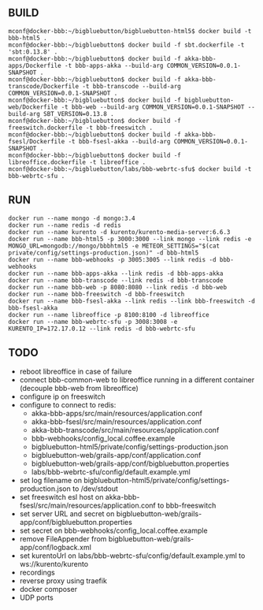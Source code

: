 ## BUILD
```
mconf@docker-bbb:~/bigbluebutton/bigbluebutton-html5$ docker build -t bbb-html5 .
mconf@docker-bbb:~/bigbluebutton$ docker build -f sbt.dockerfile -t 'sbt:0.13.8' .
mconf@docker-bbb:~/bigbluebutton$ docker build -f akka-bbb-apps/Dockerfile -t bbb-apps-akka --build-arg COMMON_VERSION=0.0.1-SNAPSHOT .
mconf@docker-bbb:~/bigbluebutton$ docker build -f akka-bbb-transcode/Dockerfile -t bbb-transcode --build-arg COMMON_VERSION=0.0.1-SNAPSHOT .
mconf@docker-bbb:~/bigbluebutton$ docker build -f bigbluebutton-web/Dockerfile -t bbb-web --build-arg COMMON_VERSION=0.0.1-SNAPSHOT --build-arg SBT_VERSION=0.13.8 .  
mconf@docker-bbb:~/bigbluebutton$ docker build -f freeswitch.dockerfile -t bbb-freeswitch .
mconf@docker-bbb:~/bigbluebutton$ docker build -f akka-bbb-fsesl/Dockerfile -t bbb-fsesl-akka --build-arg COMMON_VERSION=0.0.1-SNAPSHOT .
mconf@docker-bbb:~/bigbluebutton$ docker build -f libreoffice.dockerfile -t libreoffice .
mconf@docker-bbb:~/bigbluebutton/labs/bbb-webrtc-sfu$ docker build -t bbb-webrtc-sfu .
```

## RUN
```
docker run --name mongo -d mongo:3.4
docker run --name redis -d redis
docker run --name kurento -d kurento/kurento-media-server:6.6.3
docker run --name bbb-html5 -p 3000:3000 --link mongo --link redis -e MONGO_URL=mongodb://mongo/bbbhtml5 -e METEOR_SETTINGS="$(cat private/config/settings-production.json)" -d bbb-html5
docker run --name bbb-webhooks -p 3005:3005 --link redis -d bbb-webhooks
docker run --name bbb-apps-akka --link redis -d bbb-apps-akka
docker run --name bbb-transcode --link redis -d bbb-transcode
docker run --name bbb-web -p 8080:8080 --link redis -d bbb-web
docker run --name bbb-freeswitch -d bbb-freeswitch
docker run --name bbb-fsesl-akka --link redis --link bbb-freeswitch -d bbb-fsesl-akka
docker run --name libreoffice -p 8100:8100 -d libreoffice
docker run --name bbb-webrtc-sfu -p 3008:3008 -e KURENTO_IP=172.17.0.12 --link redis -d bbb-webrtc-sfu
```

## TODO
- reboot libreoffice in case of failure
- connect bbb-common-web to libreoffice running in a different container (decouple bbb-web from libreoffice)
- configure ip on freeswitch
- configure to connect to redis:
  - akka-bbb-apps/src/main/resources/application.conf
  - akka-bbb-fsesl/src/main/resources/application.conf
  - akka-bbb-transcode/src/main/resources/application.conf
  - bbb-webhooks/config_local.coffee.example
  - bigbluebutton-html5/private/config/settings-production.json
  - bigbluebutton-web/grails-app/conf/application.conf
  - bigbluebutton-web/grails-app/conf/bigbluebutton.properties
  - labs/bbb-webrtc-sfu/config/default.example.yml
- set log filename on bigbluebutton-html5/private/config/settings-production.json to /dev/stdout
- set freeswitch esl host on akka-bbb-fsesl/src/main/resources/application.conf to bbb-freeswitch
- set server URL and secret on bigbluebutton-web/grails-app/conf/bigbluebutton.properties
- set secret on bbb-webhooks/config_local.coffee.example
- remove FileAppender from bigbluebutton-web/grails-app/conf/logback.xml
- set kurentoUrl on labs/bbb-webrtc-sfu/config/default.example.yml to ws://kurento/kurento
- recordings
- reverse proxy using traefik
- docker composer
- UDP ports

